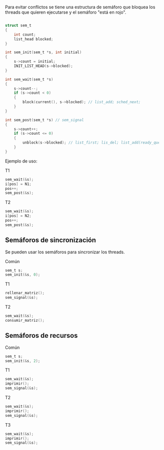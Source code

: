 Para evitar conflictos se tiene una estructura de semáforo que bloquea los threads que quieren ejecutarse y el semáforo "está en rojo".

```C

struct sem_t
{
	int count;
	list_head blocked;
}

int sem_init(sem_t *s, int initial)
{
	s->count = initial;
	INIT_LIST_HEAD(s->blocked);
}

int sem_wait(sem_t *s)
{
	s->count--;
	if (s->count < 0)
	{
		block(current(), s->blocked); // list_add; sched_next;
	}
}

int sem_post(sem_t *s) // sem_signal
{
	s->count++;
	if (s->count <= 0)
	{
		unblock(s->blocked); // list_first; lis_del; list_add(ready_queue);
	}
}
```


Ejemplo de uso:

T1

```C
sem_wait(&s);
i[pos] = N1;
pos++;
sem_post(&s);
```

T2

```C
sem_wait(&s);
i[pos] = N2;
pos++;
sem_post(&s);
```

## Semáforos de sincronización

Se pueden usar los semáforos para sincronizar los threads.


Común
```C
sem_t s;
sem_init(&s, 0);
```

T1
```C
rellenar_matriz();
sem_signal(&s);
```

T2
```C
sem_wait(&s);
consumir_matriz();
```

## Semáforos de recursos

Común
```C
sem_t s;
sem_init(&s, 2);
```

T1
```C
sem_wait(&s);
imprimir();
sem_signal(&s);
```

T2
```C
sem_wait(&s);
imprimir();
sem_signal(&s);
```

T3
```C
sem_wait(&s);
imprimir();
sem_signal(&s);
```

